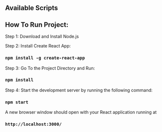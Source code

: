 ## Available Scripts

## How To Run Project:

Step 1: Download and Install Node.js

Step 2: Install Create React App: 
### `npm install -g create-react-app`

Step 3: Go To the Project Directory and Run: 
### `npm install`

Step 4: Start the development server by running the following command:
### `npm start`

A new browser window should open with your React application running at 
### `http://localhost:3000/`
